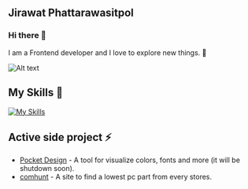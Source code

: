 ## Jirawat Phattarawasitpol

### Hi there 👋
I am a Frontend developer and I love to explore new things. 🏡

![Alt text](https://media.giphy.com/media/v1.Y2lkPTc5MGI3NjExajI1ajZzN3MxaHJudHVoNHZuNW5xZHZsa3U0MjV6dXVsc2ViNjd0MCZlcD12MV9pbnRlcm5hbF9naWZfYnlfaWQmY3Q9Zw/13FrpeVH09Zrb2/giphy.gif
)
## My Skills 🌟
[![My Skills](https://skillicons.dev/icons?i=html,css,js,ts,svelte,react,next,tailwind,vite,vscode,pnpm,figma,vercel,postman)](https://skillicons.dev)

## Active side project ⚡️
- [Pocket Design](https://pocket-design.vercel.app/) - A tool for visualize colors, fonts and more (it will be shutdown soon).
- [comhunt](https://comhunt.vercel.app/) - A site to find a lowest pc part from every stores.

